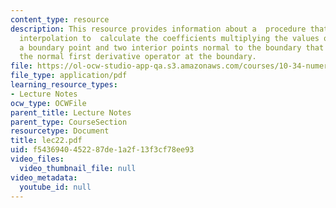 ```yaml
---
content_type: resource
description: This resource provides information about a  procedure that uses Lagrange
  interpolation to  calculate the coefficients multiplying the values of a field at
  a boundary point and two interior points normal to the boundary that discretize
  the normal first derivative operator at the boundary.
file: https://ol-ocw-studio-app-qa.s3.amazonaws.com/courses/10-34-numerical-methods-applied-to-chemical-engineering-fall-2005/f5436940452287de1a2f13f3cf78ee93_lec22.pdf
file_type: application/pdf
learning_resource_types:
- Lecture Notes
ocw_type: OCWFile
parent_title: Lecture Notes
parent_type: CourseSection
resourcetype: Document
title: lec22.pdf
uid: f5436940-4522-87de-1a2f-13f3cf78ee93
video_files:
  video_thumbnail_file: null
video_metadata:
  youtube_id: null
---
```


